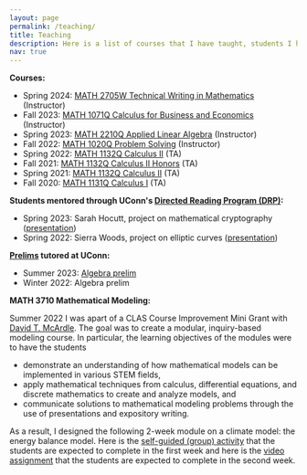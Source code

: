 ```yaml
---
layout: page
permalink: /teaching/
title: Teaching
description: Here is a list of courses that I have taught, students I have mentored, prelims I have tutored, and a course I helped design materials for at the University of Connecticut. 
nav: true
---
```


<!-- For now, this page is assumed to be a static description of your courses. You can convert it to a collection similar to `_projects/` so that you can have a dedicated page for each course. -->
**Courses:**
* Spring 2024: [MATH 2705W Technical Writing in Mathematics](https://asiminah.github.io/techwritingmath/) (Instructor)
* Fall 2023: [MATH 1071Q Calculus for Business and Economics](https://courses.math.uconn.edu/fall2023/math-1071/) (Instructor)
* Spring 2023: [MATH 2210Q Applied Linear Algebra](https://asiminah.github.io/appliedlinalg/) (Instructor)
* Fall 2022: [MATH 1020Q Problem Solving](https://courses.math.uconn.edu/fall2022/math-1020/) (Instructor)
* Spring 2022: [MATH 1132Q Calculus II](https://courses.math.uconn.edu/spring2022/math-1132/) (TA)
* Fall 2021: [MATH 1132Q Calculus II Honors](https://courses.math.uconn.edu/fall2021/math-1132/) (TA)
* Spring 2021: [MATH 1132Q Calculus II](https://courses.math.uconn.edu/spring2021/math-1132/) (TA)
* Fall 2020: [MATH 1131Q Calculus I](https://courses.math.uconn.edu/fall2020/math-1131/) (TA)

**Students mentored through UConn's [Directed Reading Program (DRP)](https://math.uconn.edu/degree-programs/undergraduate/directed-reading-program/):**
* Spring 2023: Sarah Hocutt, project on mathematical cryptography (<a href="/assets/pdf/Lattice_Cryptography_DRP_Presentation.pdf" target="_blank">presentation</a>)
* Spring 2022: Sierra Woods, project on elliptic curves (<a href="/assets/pdf/Elliptic_Curves_FINAL_PRESENTATION.pdf" target="_blank">presentation</a>)

**[Prelims](https://math.uconn.edu/degree-programs/graduate/preliminary-exams/) tutored at UConn:**
* Summer 2023: [Algebra prelim](https://asiminah.github.io/algprelim/)
* Winter 2022: Algebra prelim
  

**MATH 3710 Mathematical Modeling:**

Summer 2022 I was apart of a CLAS Course Improvement Mini Grant with [David T. McArdle](https://david-mcardle.scholar.uconn.edu/). The goal was to create a modular, inquiry-based modeling course. In particular, the learning objectives of the modules were to have the students 
* demonstrate an understanding of how mathematical models can be implemented in various STEM fields, 
* apply mathematical techniques from calculus, differential equations, and discrete mathematics to create and analyze models, and
* communicate solutions to mathematical modeling problems through the use of presentations and expository writing.

As a result, I designed the following 2-week module on a climate model: the energy balance model. Here is the <a href="/assets/pdf/MATH3710_Climate_GroupActivity.pdf" target="_blank">self-guided (group) activity</a> that the students are expected to complete in the first week and here is the <a href="/assets/pdf/Video_assignment.pdf" target="_blank">video assignment</a> that the students are expected to complete in the second week. 
